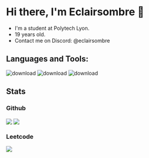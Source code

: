 # Hi there, I'm Eclairsombre 👋 

- I'm a student at Polytech Lyon.
- 19 years old.
- Contact me on Discord: @eclairsombre


## Languages and Tools:


![download](https://github.com/Eclairsombre/Eclairsombre/assets/130174141/95673bd4-1b72-432c-a79d-cf34d1baf346)
![download](https://github.com/Eclairsombre/Eclairsombre/assets/130174141/d5e80b14-a3fa-4e48-bb96-20de88a96a02)
![download](https://github.com/Eclairsombre/Eclairsombre/assets/130174141/f1073e1f-8177-4f89-80ef-af7e34266840)


## Stats

### Github 
<a href="https://github.com/Eclairsombre/"><img align="center" src="https://github-readme-stats.vercel.app/api?username=Eclairsombre&show_icons=true&theme=tokyonight&hide=issues"  /></a>
<a href="https://github.com/Eclairsombre/"><img align="center" src="https://github-readme-stats.vercel.app/api/top-langs/?username=Eclairsombre&langs_count=2&theme=tokyonight" /></a>

### Leetcode
<a href="https://leetcode.com/Eclairsombre/"><img src="https://leetcode-stats-six.vercel.app/?username=Eclairsombre&theme=dark" >
